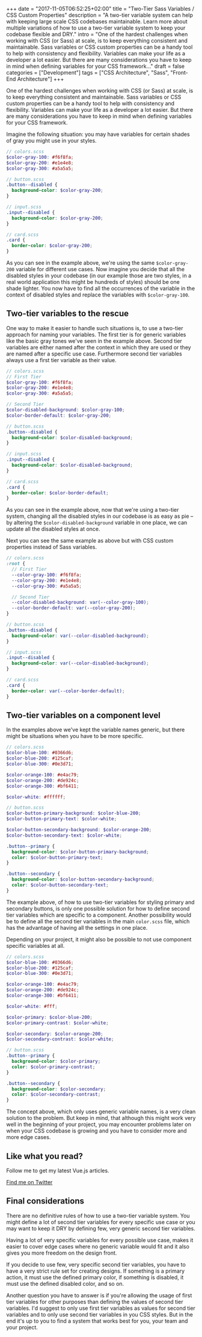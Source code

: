 +++
date = "2017-11-05T06:52:25+02:00"
title = "Two-Tier Sass Variables / CSS Custom Properties"
description = "A two-tier variable system can help with keeping large scale CSS codebases maintainable. Learn more about multiple variations of how to use a two-tier variable system to keep your codebase flexible and DRY."
intro = "One of the hardest challenges when working with CSS (or Sass) at scale, is to keep everything consistent and maintainable. Sass variables or CSS custom properties can be a handy tool to help with consistency and flexibility. Variables can make your life as a developer a lot easier. But there are many considerations you have to keep in mind when defining variables for your CSS framework..."
draft = false
categories = ["Development"]
tags = ["CSS Architecture", "Sass", "Front-End Architecture"]
+++

One of the hardest challenges when working with CSS (or Sass) at scale, is to keep everything consistent and maintainable. Sass variables or CSS custom properties can be a handy tool to help with consistency and flexibility. Variables can make your life as a developer a lot easier. But there are many considerations you have to keep in mind when defining variables for your CSS framework.

Imagine the following situation: you may have variables for certain shades of gray you might use in your styles.

```scss
// colors.scss
$color-gray-100: #f6f8fa;
$color-gray-200: #e1e4e8;
$color-gray-300: #a5a5a5;

// button.scss
.button--disabled {
  background-color: $color-gray-200;
}

// input.scss
.input--disabled {
  background-color: $color-gray-200;
}

// card.scss
.card {
  border-color: $color-gray-200;
}
```

As you can see in the example above, we're using the same `$color-gray-200` variable for different use cases. Now imagine you decide that all the disabled styles in your codebase (in our example those are two styles, in a real world application this might be hundreds of styles) should be one shade lighter. You now have to find all the occurrences of the variable in the context of disabled styles and replace the variables with `$color-gray-100`.

## Two-tier variables to the rescue

One way to make it easier to handle such situations is, to use a two-tier approach for naming your variables. The first tier is for generic variables like the basic gray tones we've seen in the example above. Second tier variables are either named after the context in which they are used or they are named after a specific use case. Furthermore second tier variables always use a first tier variable as their value.

```scss
// colors.scss
// First Tier
$color-gray-100: #f6f8fa;
$color-gray-200: #e1e4e8;
$color-gray-300: #a5a5a5;

// Second Tier
$color-disabled-background: $color-gray-100;
$color-border-default: $color-gray-200;

// button.scss
.button--disabled {
  background-color: $color-disabled-background;
}

// input.scss
.input--disabled {
  background-color: $color-disabled-background;
}

// card.scss
.card {
  border-color: $color-border-default;
}
```

As you can see in the example above, now that we're using a two-tier system, changing all the disabled styles in our codebase is as easy as pie – by altering the `$color-disabled-background` variable in one place, we can update all the disabled styles at once.

Next you can see the same example as above but with CSS custom properties instead of Sass variables.

```scss
// colors.scss
:root {
  // First Tier
  --color-gray-100: #f6f8fa;
  --color-gray-200: #e1e4e8;
  --color-gray-300: #a5a5a5;

  // Second Tier
  --color-disabled-background: var(--color-gray-100);
  --color-border-default: var(--color-gray-200);
}

// button.scss
.button--disabled {
  background-color: var(--color-disabled-background);
}

// input.scss
.input--disabled {
  background-color: var(--color-disabled-background);
}

// card.scss
.card {
  border-color: var(--color-border-default);
}
```

## Two-tier variables on a component level

In the examples above we've kept the variable names generic, but there might be situations when you have to be more specific.

```scss
// colors.scss
$color-blue-100: #0366d6;
$color-blue-200: #125caf;
$color-blue-300: #0e3d71;

$color-orange-100: #e4ac79;
$color-orange-200: #de924c;
$color-orange-300: #bf6411;

$color-white: #ffffff;

// button.scss
$color-button-primary-background: $color-blue-200;
$color-button-primary-text: $color-white;

$color-button-secondary-background: $color-orange-200;
$color-button-secondary-text: $color-white;

.button--primary {
  background-color: $color-button-primary-background;
  color: $color-button-primary-text;
}

.button--secondary {
  background-color: $color-button-secondary-background;
  color: $color-button-secondary-text;
}
```

The example above, of how to use two-tier variables for styling primary and secondary buttons, is only one possible solution for how to define second tier variables which are specific to a component. Another possibility would be to define all the second tier variables in the main `color.scss` file, which has the advantage of having all the settings in one place.

Depending on your project, it might also be possible to not use component specific variables at all.

```scss
// colors.scss
$color-blue-100: #0366d6;
$color-blue-200: #125caf;
$color-blue-300: #0e3d71;

$color-orange-100: #e4ac79;
$color-orange-200: #de924c;
$color-orange-300: #bf6411;

$color-white: #fff;

$color-primary: $color-blue-200;
$color-primary-contrast: $color-white;

$color-secondary: $color-orange-200;
$color-secondary-contrast: $color-white;

// button.scss
.button--primary {
  background-color: $color-primary;
  color: $color-primary-contrast;
}

.button--secondary {
  background-color: $color-secondary;
  color: $color-secondary-contrast;
}
```

The concept above, which only uses generic variable names, is a very clean solution to the problem. But keep in mind, that although this might work very well in the beginning of your project, you may encounter problems later on when your CSS codebase is growing and you have to consider more and more edge cases.

<div class="c-content__broad">
  <div class="c-twitter-teaser">
    <div class="c-twitter-teaser__content">
      <h2 class="c-twitter-teaser__headline">Like what you read?</h2>
      <p class="c-twitter-teaser__body">
        Follow me to get my latest Vue.js articles.
      </p>
      <a class="c-button c-button--outline c-twitter-teaser__button" rel="nofollow" href="https://twitter.com/maoberlehner" data-event-category="link" data-event-action="click: contact" data-event-label="Twitter (article content)">
        Find me on Twitter
      </a>
    </div>
  </div>
</div>

## Final considerations

There are no definitive rules of how to use a two-tier variable system. You might define a lot of second tier variables for every specific use case or you may want to keep it DRY by defining few, very generic second tier variables.

Having a lot of very specific variables for every possible use case, makes it easier to cover edge cases where no generic variable would fit and it also gives you more freedom on the design front.

If you decide to use few, very specific second tier variables, you have to have a very strict rule set for creating designs. If something is a primary action, it must use the defined primary color, if something is disabled, it must use the defined disabled color, and so on.

Another question you have to answer is if you're allowing the usage of first tier variables for other purposes than defining the values of second tier variables. I'd suggest to only use first tier variables as values for second tier variables and to only use second tier variables in you CSS styles. But in the end it's up to you to find a system that works best for you, your team and your project.
